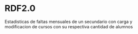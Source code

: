 # RDF2.0
Estadisticas de faltas mensuales de un secundario con carga y modificacion de cursos con su respectiva cantidad de alumnos
